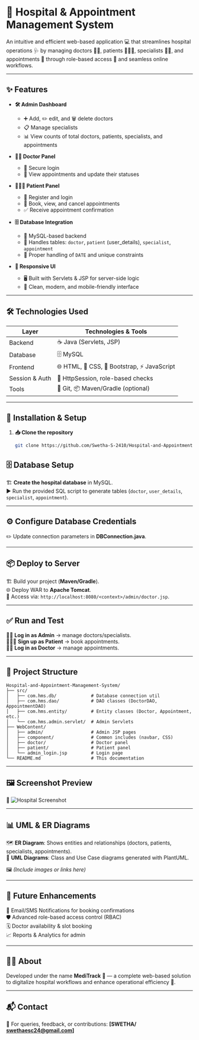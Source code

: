 # 🏥 Hospital & Appointment Management System  

An intuitive and efficient web-based application 💻 that streamlines hospital operations 🩺 by managing doctors 👨‍⚕️, patients 🧑‍🤝‍🧑, specialists 👩‍⚕️, and appointments 📅 through role-based access 🔐 and seamless online workflows.  

---

## ✨ Features

- **🛠️ Admin Dashboard**  
  - ➕ Add, ✏️ edit, and 🗑️ delete doctors  
  - 📋 Manage specialists  
  - 📊 View counts of total doctors, patients, specialists, and appointments  

- **👨‍⚕️ Doctor Panel**  
  - 🔐 Secure login  
  - 📅 View appointments and update their statuses  

- **🧑‍🤝‍🧑 Patient Panel**  
  - 📝 Register and login  
  - 📅 Book, view, and cancel appointments  
  - ✅ Receive appointment confirmation  

- **🗄️ Database Integration**  
  - 💾 MySQL-based backend  
  - 📌 Handles tables: `doctor`, `patient` (user_details), `specialist`, `appointment`  
  - 📅 Proper handling of `DATE` and unique constraints  

- **🎨 Responsive UI**  
  - 🖥️ Built with Servlets & JSP for server-side logic  
  - 📱 Clean, modern, and mobile-friendly interface  

---

## 🛠️ Technologies Used

| Layer          | Technologies & Tools           |
|----------------|--------------------------------|
| Backend        | ☕ Java (Servlets, JSP)         |
| Database       | 🗄️ MySQL                        |
| Frontend       | 🌐 HTML, 🎨 CSS, 🎯 Bootstrap, ⚡ JavaScript |
| Session & Auth | 🔐 HttpSession, role-based checks |
| Tools          | 🐙 Git, 📦 Maven/Gradle (optional)   |

---

## 🚀 Installation & Setup

1. **📥 Clone the repository**  
   ```bash
   git clone https://github.com/Swetha-S-2410/Hospital-and-Appointment-Management-System.git

## 🗄️ Database Setup

🏗️ **Create the hospital database** in MySQL.  
▶️ Run the provided SQL script to generate tables (`doctor`, `user_details`, `specialist`, `appointment`).

---

## ⚙️ Configure Database Credentials

✏️ Update connection parameters in **DBConnection.java**.

---

## 📦 Deploy to Server

🏗️ Build your project (**Maven/Gradle**).  
🌐 Deploy WAR to **Apache Tomcat**.  
🔗 Access via: `http://localhost:8080/<context>/admin/doctor.jsp`.

---

## ✅ Run and Test

👨‍💼 **Log in as Admin** → manage doctors/specialists.  
🧑‍🤝‍🧑 **Sign up as Patient** → book appointments.  
👨‍⚕️ **Log in as Doctor** → manage appointments.

---
## 📂 Project Structure

```plaintext
Hospital-and-Appointment-Management-System/
├── src/
│   ├── com.hms.db/             # Database connection util
│   ├── com.hms.dao/            # DAO classes (DoctorDAO, AppointmentDAO)
│   ├── com.hms.entity/         # Entity classes (Doctor, Appointment, etc.)
│   └── com.hms.admin.servlet/  # Admin Servlets
├── WebContent/
│   ├── admin/                  # Admin JSP pages
│   ├── component/              # Common includes (navbar, CSS)
│   ├── doctor/                 # Doctor panel
│   ├── patient/                # Patient panel
│   └── admin_login.jsp         # Login page
└── README.md                   # This documentation
```


---

## 🖼️ Screenshot Preview

📸 
![Hospital Screenshot](<img width="1920" height="1020" alt="Screenshot 2025-08-12 205733" src="https://github.com/user-attachments/assets/6594f3dd-a356-4f0e-89a4-782d202c4758" />
)


---

## 📊 UML & ER Diagrams

🗺️ **ER Diagram**: Shows entities and relationships (doctors, patients, specialists, appointments).  
📐 **UML Diagrams**: Class and Use Case diagrams generated with PlantUML.  

🖼️ *(Include images or links here)*

---

## 🔮 Future Enhancements

📧 Email/SMS Notifications for booking confirmations  
🛡️ Advanced role-based access control (RBAC)  
🗓️ Doctor availability & slot booking  
📈 Reports & Analytics for admin  

---

## 👩‍💻 About

Developed under the name **MediTrack** 🏥 — a complete web-based solution to digitalize hospital workflows and enhance operational efficiency 🚀.

---

## 📬 Contact

💌 For queries, feedback, or contributions: **[SWETHA/ swethaesc24@gmail.com]**

